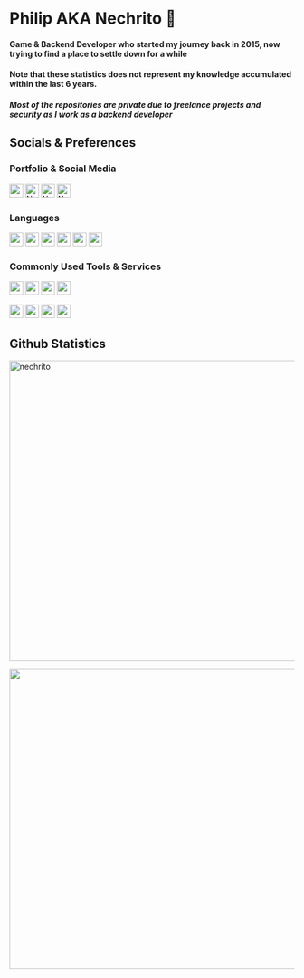 <h1 align="left">Philip AKA Nechrito 🎉
    <!-- <img src="https://visitor-badge.glitch.me/badge?page_id=nechrito.visitor-badge"/> -->
</h1>
<p>
    <h4>Game & Backend Developer who started my journey back in 2015, now trying to find a place to settle down for a while</h4>
    <p>
        <h4><strong>Note</strong> that these statistics does not represent my knowledge accumulated within the last 6 years.</h4>
        <h4><em>Most of the repositories are private due to freelance projects and security as I work as a backend developer</em></h4>
    </p>
</p> 

## Socials & Preferences

### Portfolio & Social Media

[<img height="24" width="24" alt="nechrito.org" src="https://cdn.iconscout.com/icon/free/png-64/internet-2359147-1971067.png"/>][website]
[<img height="24" width="24" alt="Nechrito | LinkedIn" src="https://cdn.iconscout.com/icon/free/png-64/linkedin-208-916919.png"/>][linkedin]
[<img height="24" width="24" alt="Nechrito | Instagram" src="https://cdn.iconscout.com/icon/free/png-64/instagram-188-498425.png"/>][instagram]
[<img height="24" width="24" alt="Nechrito | Twitter" src="https://cdn.iconscout.com/icon/free/png-64/twitter-241-721979.png"/>][twitter]

### Languages

<p>
    <img height="24" width="24" src="https://cdn.iconscout.com/icon/free/png-64/csharp-1-1175241.png"/>
    <img height="24" width="24" src="https://cdn.iconscout.com/icon/free/png-64/cplusplus-3521365-2944809.png"/>
    <img height="24" width="24" src="https://cdn.iconscout.com/icon/free/png-64/python-3628999-3030224.png"/>
    <img height="24" width="24" src="https://cdn.iconscout.com/icon/free/png-64/lua-3521554-2944972.png"/>
    <img height="24" width="24" src="https://cdn.iconscout.com/icon/free/png-64/java-3628857-3029997.png"/>
    <img height="24" width="24" src="https://cdn.iconscout.com/icon/free/png-64/swift-282412.png"/>
</p>

### Commonly Used Tools & Services

<p>
    <img height="24" width="24" src="https://cdn.iconscout.com/icon/free/png-64/github-40-432516.png"/>
    <img height="24" width="24" src="https://cdn.iconscout.com/icon/free/png-64/git-225996.png"/>
    <img height="24" width="24" src="https://cdn.iconscout.com/icon/free/png-64/cmake-3521346-2944790.png"/>
    <img height="24" width="24" src="https://cdn.iconscout.com/icon/free/png-64/microsoft-dotnet-1175177.png"/>
</p>

<p>
    <img height="24" width="24" src="https://cdn.iconscout.com/icon/free/png-64/azure-devops-3628645-3029870.png"/>
    <img height="24" width="24" src="https://cdn.iconscout.com/icon/free/png-64/azure-1-190761.png"/>
    <img height="24" width="24" src="https://cdn.iconscout.com/icon/free/png-64/azure-1868965-1583129.png"/>
    <img height="24" width="24" src="https://cdn.iconscout.com/icon/free/png-64/npm-1767905-1502158.png"/>
</p>

## Github Statistics

<!-- Colors -->
<!-- dark, radical, merko, gruvbox, tokyonight, onedark, cobalt, synthwave, highcontrast, dracula -->
<!-- &hide=stars,commits,prs,issues,contribs -->

<!-- Github Contributions -->
<p>
    <img width=530 src="https://github-readme-streak-stats.herokuapp.com/?user=nechrito&theme=dracula" alt="nechrito"/>
</p>

<!-- Most used languages -->
<p>
    <!-- https://www.urlencoder.org/ -->
    <img width=530 src="https://github-readme-stats-nechrito.vercel.app/api/top-langs?username=Nechrito&theme=dracula&count_private=true&include_all_commits=true&card_width=530&langs_count=10&layout=compact&hide=html,tex,css,rpc,javascript,c,c%2B%2B,objective-c"/>
</p>

[website]:   http://nechrito.org/
[twitter]:   https://twitter.com/N3chrito
[instagram]: https://instagram.com/Hobbygroggare
[linkedin]:  https://www.linkedin.com/in/philip-lindh-599707199/
